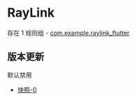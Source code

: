 # RayLink

存在 1 规则组 - [com.example.raylink_flutter](/src/apps/com.example.raylink_flutter.ts)

## 版本更新

默认禁用

- [快照-0](https://i.gkd.li/import/13659530)
